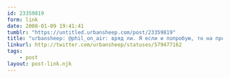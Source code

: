 ```yaml
---
id: 23359819
form: link
date: 2008-01-09 19:41:41
tumblr: "https://untitled.urbansheep.com/post/23359819"
title: "urbansheep: @phil_on_air: вряд ли. Я если и попробую, то на продакта или UX-директора — меня полезнее использовать в митингах толпой, а не в рисовании."
linkurl: http://twitter.com/urbansheep/statuses/579477162
tags:
    - post
layout: post-link.njk
---
```


